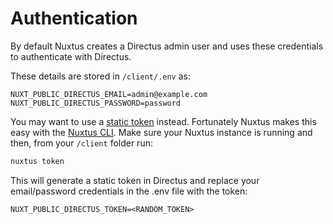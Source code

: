 # Authentication

By default Nuxtus creates a Directus admin user and uses these credentials to authenticate with Directus. 

These details are stored in `/client/.env` as:

```
NUXT_PUBLIC_DIRECTUS_EMAIL=admin@example.com
NUXT_PUBLIC_DIRECTUS_PASSWORD=password
```

You may want to use a [static token](https://docs.directus.io/reference/authentication.html) instead. Fortunately Nuxtus makes this easy with the [Nuxtus CLI](cli.md). Make sure your Nuxtus instance is running and then, from your `/client` folder run:

```bash
nuxtus token
```

This will generate a static token in Directus and replace your email/password credentials in the .env file with the token:

```
NUXT_PUBLIC_DIRECTUS_TOKEN=<RANDOM_TOKEN>
```